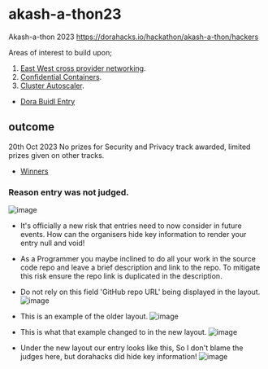 # akash-a-thon23
Akash-a-thon 2023 https://dorahacks.io/hackathon/akash-a-thon/hackers

Areas of interest to build upon;

1. [East West cross provider networking](01EWCPN.MD).
3. [Confidential Containers](02CC.MD).
4. [Cluster Autoscaler](03CA.MD).

- [Dora Buidl Entry](https://dorahacks.io/buidl/6996)

## outcome 

20th Oct 2023 
No prizes for Security and Privacy track awarded, limited prizes given on other tracks. 
- [Winners](winners.md)

### Reason entry was not judged. 

![image](https://github.com/Cypherpunk-Labs/akash-a-thon23/assets/13536174/778679ea-c614-4983-9b76-590eb5f5073a)
- It's officially a new risk that entries need to now consider in future events. How can the organisers hide key information to render your entry null and void!
- As a Programmer you maybe inclined to do all your work in the source code repo and leave a brief description and link to the repo. To mitigate this risk ensure the repo link is duplicated in the description.
- Do not rely on this field 'GitHub repo URL' being displayed in the layout.
![image](https://github.com/Cypherpunk-Labs/akash-a-thon23/assets/13536174/3d04476b-9b3f-4d23-a812-6aaa1cbceb92)

- This is an example of the older layout.
![image](https://github.com/Cypherpunk-Labs/akash-a-thon23/assets/13536174/703cd0f5-58d2-4e71-80a8-87ed6d6b2c67)

- This is what that example changed to in the new layout.
  ![image](https://github.com/Cypherpunk-Labs/akash-a-thon23/assets/13536174/3a362666-51ae-420f-81e9-b2295132cbb1)

- Under the new layout our entry looks like this, So I don't blame the judges here, but dorahacks did hide key information!
  ![image](https://github.com/Cypherpunk-Labs/akash-a-thon23/assets/13536174/0260d627-d167-4c97-8f78-a398f00e0ed4)
